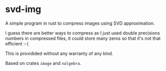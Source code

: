 # svd-img

A simple program in rust to compress images using SVD approximation.

I guess there are better ways to compress as I just used double precisions numbers in compressed files, it could store many zeros so that it's not that efficient :-(

This is providided without any warranty of any kind.

Based on crates `image` and `nalgebra`.